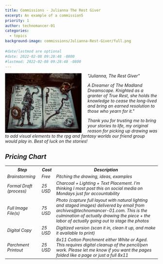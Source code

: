 ```yaml
---
title: Commissions - Julianna The Rest Giver
excerpt: An example of a commission5
priority: 1
author: technomancer-01
categories:
  - topics
background-image: commissions/Julianna-Rest-Giver/full.png

#date/lastmod are optional
#date: 2022-02-08 09:28:48 -0800 
#lastmod: 2022-02-08 09:28:48 -0800
---
```

<style>
  img {
  float: left;
  margin-right: 20px;
}
a {
    color: lightgrey;
    text-decoration: underline;
}
  </style>

<img src="/images/commissions/Julianna-Rest-Giver/full.png" width="50%">
<i>
"Julianna, The Rest Giver" 
<br>

<i>A Dreamer of The Madland Dreamscape. Knighted as a granter of True Rest, she holds the knowledge to cease the long-lived and bring an earned resolution to those who yearn for it."
</i>

Thank you for trusting me to bring your stories to life, my original reason for picking up drawing was to add visual elements to the rpg and fantasy worlds our friend group would play in. Best of luck on the stories!

<h2>Pricing Chart</h2>
<table>
<tr>
  <th>Step</th>
  <th>Cost</th>
  <th>Description</th>
</tr>

<tr>
  <td>Brainstorming</td>
  <td>Free</td>
  <td>Pitching the drawing, ideas, examples</td>
</tr>

<tr>
  <td>Formal Draft (process)</td>
  <td>25 USD </td>
  <td>Charcoal + Lighting + Text Placement. I'm thinking I most post this on social media on Mondays just for accountability</td>
</tr>

<tr>
  <td>Full Image File(s)</td>
  <td>75 USD</td>
  <td>Photo (capture full layout with natural lighting and staged images) delivered by email from archives@technomancer-01.com. This is the culmination of actually drawing the piece + the labor of actually going out to stage the photos</td>
</tr>


<tr>
  <td>Digital Copy</td>
  <td>25 USD</td>
  <td>Digitized version (scan it in, clean it up, and make it available to print)</td>
</tr>


<tr>
  <td>Parchment Printout</td>
  <td>25 USD</td>
  <td>8x11 Cotton Parchment either White or Aged. This requires digital cleanup of the pencil/pen work. Please let me know if you want the pages folded like a page or just a full 8x11 </td>
</tr>

